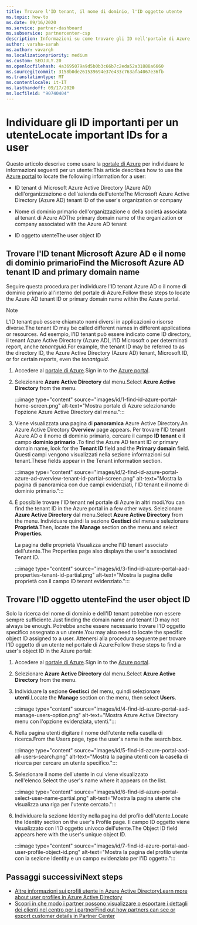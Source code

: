 ```yaml
---
title: Trovare l'ID tenant, il nome di dominio, l'ID oggetto utente
ms.topic: how-to
ms.date: 09/16/2020
ms.service: partner-dashboard
ms.subservice: partnercenter-csp
description: Informazioni su come trovare gli ID nell'portale di Azure, ovvero l'ID tenant, il nome di dominio o l'ID oggetto utente specifico di un'organizzazione Azure AD. Per alcune attività sono necessarie queste informazioni.
author: varsha-sarah
ms.author: vavargh
ms.localizationpriority: medium
ms.custom: SEOJULY.20
ms.openlocfilehash: 4a3695079a9d5b0b3c66b7c2eda52a31888a6660
ms.sourcegitcommit: 3158b0de261539694e37e433c763afa4067e36fb
ms.translationtype: MT
ms.contentlocale: it-IT
ms.lasthandoff: 09/17/2020
ms.locfileid: "90740404"
---
```

# <a name="locate-important-ids-for-a-user"></a><span data-ttu-id="15237-104">Individuare gli ID importanti per un utente</span><span class="sxs-lookup"><span data-stu-id="15237-104">Locate important IDs for a user</span></span>

<span data-ttu-id="15237-105">Questo articolo descrive come usare la [portale di Azure](https://portal.azure.com/) per individuare le informazioni seguenti per un utente:</span><span class="sxs-lookup"><span data-stu-id="15237-105">This article describes how to use the [Azure portal](https://portal.azure.com/) to locate the following information for a user:</span></span>

- <span data-ttu-id="15237-106">ID tenant di Microsoft Azure Active Directory (Azure AD) dell'organizzazione o dell'azienda dell'utente</span><span class="sxs-lookup"><span data-stu-id="15237-106">The Microsoft Azure Active Directory (Azure AD) tenant ID of the user's organization or company</span></span>

- <span data-ttu-id="15237-107">Nome di dominio primario dell'organizzazione o della società associata al tenant di Azure AD</span><span class="sxs-lookup"><span data-stu-id="15237-107">The primary domain name of the organization or company associated with the Azure AD tenant</span></span>

- <span data-ttu-id="15237-108">ID oggetto utente</span><span class="sxs-lookup"><span data-stu-id="15237-108">The user object ID</span></span>

## <a name="find-the-microsoft-azure-ad-tenant-id-and-primary-domain-name"></a><span data-ttu-id="15237-109">Trovare l'ID tenant Microsoft Azure AD e il nome di dominio primario</span><span class="sxs-lookup"><span data-stu-id="15237-109">Find the Microsoft Azure AD tenant ID and primary domain name</span></span>

<span data-ttu-id="15237-110">Seguire questa procedura per individuare l'ID tenant Azure AD o il nome di dominio primario all'interno del portale di Azure.</span><span class="sxs-lookup"><span data-stu-id="15237-110">Follow these steps to locate the Azure AD tenant ID or primary domain name within the Azure portal.</span></span>

> [!NOTE]
> <span data-ttu-id="15237-111">L'ID tenant può essere chiamato nomi diversi in applicazioni o risorse diverse.</span><span class="sxs-lookup"><span data-stu-id="15237-111">The tenant ID may be called different names in different applications or resources.</span></span> <span data-ttu-id="15237-112">Ad esempio, l'ID tenant può essere indicato come ID directory, il tenant Azure Active Directory (Azure AD), l'ID Microsoft o per determinati report, anche *tenantguid*.</span><span class="sxs-lookup"><span data-stu-id="15237-112">For example, the tenant ID may be referred to as the directory ID, the Azure Active Directory (Azure AD) tenant, Microsoft ID, or for certain reports, even the *tenantguid*.</span></span>

1. <span data-ttu-id="15237-113">Accedere al [portale di Azure](https://portal.azure.com/).</span><span class="sxs-lookup"><span data-stu-id="15237-113">Sign in to the [Azure portal](https://portal.azure.com/).</span></span>

2. <span data-ttu-id="15237-114">Selezionare **Azure Active Directory** dal menu.</span><span class="sxs-lookup"><span data-stu-id="15237-114">Select **Azure Active Directory** from the menu.</span></span>

   :::image type="content" source="images/id/1-find-id-azure-portal-home-screen.png" alt-text="Mostra portale di Azure selezionando l'opzione Azure Active Directory dal menu.":::

3. <span data-ttu-id="15237-116">Viene visualizzata una pagina di **panoramica** Azure Active Directory.</span><span class="sxs-lookup"><span data-stu-id="15237-116">An Azure Active Directory **Overview** page appears.</span></span> <span data-ttu-id="15237-117">Per trovare l'ID tenant Azure AD o il nome di dominio primario, cercare il campo **ID tenant** e il campo **dominio primario** .</span><span class="sxs-lookup"><span data-stu-id="15237-117">To find the Azure AD tenant ID or primary domain name, look for the **Tenant ID** field and the **Primary domain** field.</span></span> <span data-ttu-id="15237-118">Questi campi vengono visualizzati nella sezione informazioni sul tenant.</span><span class="sxs-lookup"><span data-stu-id="15237-118">These fields appear in the Tenant information section.</span></span>

   :::image type="content" source="images/id/2-find-id-azure-portal-azure-ad-overview-tenant-id-partial-screen.png" alt-text="Mostra la pagina di panoramica con due campi evidenziati, l'ID tenant e il nome di dominio primario.":::

4. <span data-ttu-id="15237-120">È possibile trovare l'ID tenant nel portale di Azure in altri modi.</span><span class="sxs-lookup"><span data-stu-id="15237-120">You can find the tenant ID in the Azure portal in a few other ways.</span></span> <span data-ttu-id="15237-121">Selezionare **Azure Active Directory** dal menu.</span><span class="sxs-lookup"><span data-stu-id="15237-121">Select **Azure Active Directory** from the menu.</span></span> <span data-ttu-id="15237-122">Individuare quindi la sezione **Gestisci** del menu e selezionare **Proprietà**.</span><span class="sxs-lookup"><span data-stu-id="15237-122">Then, locate the **Manage** section on the menu and select **Properties**.</span></span>

   <span data-ttu-id="15237-123">La pagina delle proprietà Visualizza anche l'ID tenant associato dell'utente.</span><span class="sxs-lookup"><span data-stu-id="15237-123">The Properties page also displays the user's associated Tenant ID.</span></span>

   :::image type="content" source="images/id/3-find-id-azure-portal-aad-properties-tenant-id-partial.png" alt-text="Mostra la pagina delle proprietà con il campo ID tenant evidenziato.":::

## <a name="find-the-user-object-id"></a><span data-ttu-id="15237-125">Trovare l'ID oggetto utente</span><span class="sxs-lookup"><span data-stu-id="15237-125">Find the user object ID</span></span>

<span data-ttu-id="15237-126">Solo la ricerca del nome di dominio e dell'ID tenant potrebbe non essere sempre sufficiente.</span><span class="sxs-lookup"><span data-stu-id="15237-126">Just finding the domain name and tenant ID may not always be enough.</span></span> <span data-ttu-id="15237-127">Potrebbe anche essere necessario trovare l'ID oggetto specifico assegnato a un utente.</span><span class="sxs-lookup"><span data-stu-id="15237-127">You may also need to locate the specific object ID assigned to a user.</span></span> <span data-ttu-id="15237-128">Attenersi alla procedura seguente per trovare l'ID oggetto di un utente nel portale di Azure:</span><span class="sxs-lookup"><span data-stu-id="15237-128">Follow these steps to find a user's object ID in the Azure portal:</span></span>

1. <span data-ttu-id="15237-129">Accedere al [portale di Azure](https://portal.azure.com/).</span><span class="sxs-lookup"><span data-stu-id="15237-129">Sign in to the [Azure portal](https://portal.azure.com/).</span></span>

2. <span data-ttu-id="15237-130">Selezionare **Azure Active Directory** dal menu.</span><span class="sxs-lookup"><span data-stu-id="15237-130">Select **Azure Active Directory** from the menu.</span></span>

3. <span data-ttu-id="15237-131">Individuare la sezione **Gestisci** del menu, quindi selezionare **utenti**.</span><span class="sxs-lookup"><span data-stu-id="15237-131">Locate the **Manage** section on the menu, then select **Users**.</span></span>

      :::image type="content" source="images/id/4-find-id-azure-portal-aad-manage-users-option.png" alt-text="Mostra Azure Active Directory menu con l'opzione evidenziata, utenti.":::

4. <span data-ttu-id="15237-133">Nella pagina utenti digitare il nome dell'utente nella casella di ricerca.</span><span class="sxs-lookup"><span data-stu-id="15237-133">From the Users page, type the user's name in the search box.</span></span>

      :::image type="content" source="images/id/5-find-id-azure-portal-aad-all-users-search.png" alt-text="Mostra la pagina utenti con la casella di ricerca per cercare un utente specifico.":::

5. <span data-ttu-id="15237-135">Selezionare il nome dell'utente in cui viene visualizzato nell'elenco.</span><span class="sxs-lookup"><span data-stu-id="15237-135">Select the user's name where it appears on the list.</span></span>  

      :::image type="content" source="images/id/6-find-id-azure-portal-select-user-name-partial.png" alt-text="Mostra la pagina utente che visualizza una riga per l'utente cercato.":::

6. <span data-ttu-id="15237-137">Individuare la sezione Identity nella pagina del profilo dell'utente.</span><span class="sxs-lookup"><span data-stu-id="15237-137">Locate the Identity section on the user's Profile page.</span></span> <span data-ttu-id="15237-138">Il campo ID oggetto viene visualizzato con l'ID oggetto univoco dell'utente.</span><span class="sxs-lookup"><span data-stu-id="15237-138">The Object ID field appears here with the user's unique object ID.</span></span>

      :::image type="content" source="images/id/7-find-id-azure-portal-aad-user-profile-object-id.png" alt-text="Mostra la pagina del profilo utente con la sezione Identity e un campo evidenziato per l'ID oggetto.":::

## <a name="next-steps"></a><span data-ttu-id="15237-140">Passaggi successivi</span><span class="sxs-lookup"><span data-stu-id="15237-140">Next steps</span></span>

- [<span data-ttu-id="15237-141">Altre informazioni sui profili utente in Azure Active Directory</span><span class="sxs-lookup"><span data-stu-id="15237-141">Learn more about user profiles in Azure Active Directory</span></span>](/azure/active-directory/fundamentals/active-directory-users-profile-azure-portal)
- [<span data-ttu-id="15237-142">Scopri in che modo i partner possono visualizzare o esportare i dettagli dei clienti nel centro per i partner</span><span class="sxs-lookup"><span data-stu-id="15237-142">Find out how partners can see or export customer details in Partner Center</span></span>](see-your-customer-list.md)